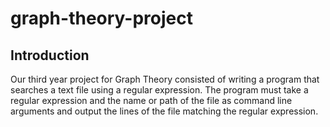 # graph-theory-project

## Introduction

Our third year project for Graph Theory consisted of writing a program that searches a text file using a regular expression.
The program must take a regular expression and the name or path of the file as command line arguments and output the lines of the file matching the regular expression.



